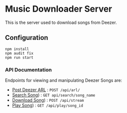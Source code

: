 # Music Downloader Server

This is the server used to download songs from Deezer.

## Configuration

```shell
npm install
npm audit fix
npm run start
```

### API Documentation

Endpoints for viewing and manipulating Deezer Songs are:

* [Post Deezer ARL](docs/post_arl.md) : `POST /api/arl/`
* [Search Song](docs/search.md)) : `GET api/search/song_name`
* [Download Song](docs/stream.md)) : `POST /api/stream`
* [Play Song](docs/play.md)) : `GET /api/play/song_id`
